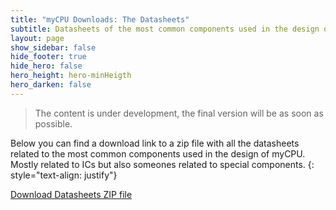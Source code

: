 ```yaml
---
title: "myCPU Downloads: The Datasheets"
subtitle: Datasheets of the most common components used in the design of myCPU
layout: page
show_sidebar: false
hide_footer: true
hide_hero: false
hero_height: hero-minHeigth
hero_darken: false
---
```

> The content is under development, the final version will be as soon as possible.

Below you can find a download link to a zip file with all the datasheets related to the most common components used in the design of myCPU. Mostly related to ICs but also someones related to special components.
{: style="text-align: justify"}

<a class="button is-primary is-light" href="{{ site.baseurl }}/downloads/datasheets.zip">Download Datasheets ZIP file</a>